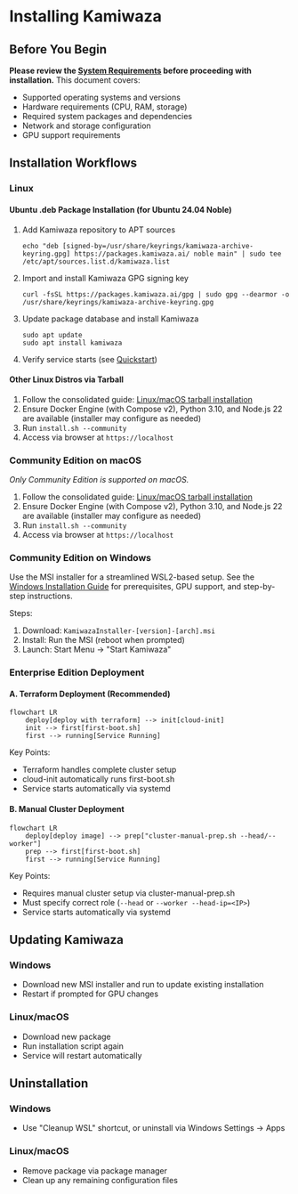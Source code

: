 # Installing Kamiwaza

## Before You Begin

**Please review the [System Requirements](system_requirements.md) before proceeding with installation.** This document covers:
- Supported operating systems and versions
- Hardware requirements (CPU, RAM, storage)
- Required system packages and dependencies
- Network and storage configuration
- GPU support requirements

## Installation Workflows

### Linux

#### Ubuntu .deb Package Installation (for Ubuntu 24.04 Noble)

1. Add Kamiwaza repository to APT sources
   ```
   echo "deb [signed-by=/usr/share/keyrings/kamiwaza-archive-keyring.gpg] https://packages.kamiwaza.ai/ noble main" | sudo tee /etc/apt/sources.list.d/kamiwaza.list
   ```
2. Import and install Kamiwaza GPG signing key
   ```
   curl -fsSL https://packages.kamiwaza.ai/gpg | sudo gpg --dearmor -o /usr/share/keyrings/kamiwaza-archive-keyring.gpg
   ```
2. Update package database and install Kamiwaza
   ```
   sudo apt update
   sudo apt install kamiwaza
   ```
3. Verify service starts (see [Quickstart](quickstart.md))

#### Other Linux Distros via Tarball

1. Follow the consolidated guide: [Linux/macOS tarball installation](linux_macos_tarball.md)
2. Ensure Docker Engine (with Compose v2), Python 3.10, and Node.js 22 are available (installer may configure as needed)
3. Run `install.sh --community`
4. Access via browser at `https://localhost`


### Community Edition on macOS

_Only Community Edition is supported on macOS._

1. Follow the consolidated guide: [Linux/macOS tarball installation](linux_macos_tarball.md)
2. Ensure Docker Engine (with Compose v2), Python 3.10, and Node.js 22 are available (installer may configure as needed)
3. Run `install.sh --community`
4. Access via browser at `https://localhost`

### Community Edition on Windows

Use the MSI installer for a streamlined WSL2-based setup. See the [Windows Installation Guide](windows_installation_guide.md) for prerequisites, GPU support, and step-by-step instructions.

Steps:
1. Download: `KamiwazaInstaller-[version]-[arch].msi`
2. Install: Run the MSI (reboot when prompted)
3. Launch: Start Menu → "Start Kamiwaza"


### Enterprise Edition Deployment

#### A. Terraform Deployment (Recommended)

```mermaid
flowchart LR
    deploy[deploy with terraform] --> init[cloud-init]
    init --> first[first-boot.sh]
    first --> running[Service Running]
```

Key Points:
- Terraform handles complete cluster setup
- cloud-init automatically runs first-boot.sh
- Service starts automatically via systemd

#### B. Manual Cluster Deployment

```mermaid
flowchart LR
    deploy[deploy image] --> prep["cluster-manual-prep.sh --head/--worker"]
    prep --> first[first-boot.sh]
    first --> running[Service Running]
```

Key Points:
- Requires manual cluster setup via cluster-manual-prep.sh
- Must specify correct role (`--head` or `--worker --head-ip=<IP>`)
- Service starts automatically via systemd


## Updating Kamiwaza

### Windows
- Download new MSI installer and run to update existing installation
- Restart if prompted for GPU changes

### Linux/macOS
- Download new package
- Run installation script again
- Service will restart automatically

## Uninstallation

### Windows
- Use "Cleanup WSL" shortcut, or uninstall via Windows Settings → Apps

### Linux/macOS
- Remove package via package manager
- Clean up any remaining configuration files
